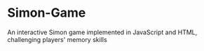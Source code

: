 # Simon-Game
An interactive Simon game implemented in JavaScript and HTML, challenging players' memory skills
